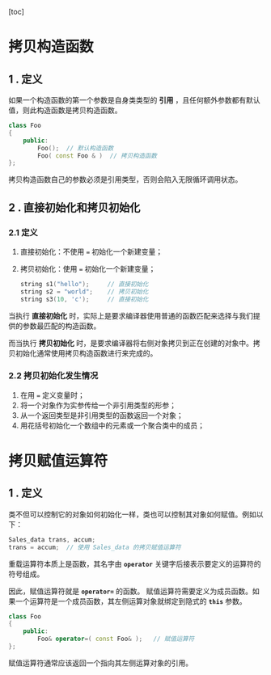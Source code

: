 [toc]

# 拷贝构造函数

## 1 . 定义

如果一个构造函数的第一个参数是自身类类型的 **引用** ，且任何额外参数都有默认值，则此构造函数是拷贝构造函数。

```c++
class Foo
{
	public:
		Foo();	// 默认构造函数	
		Foo( const Foo & )	// 拷贝构造函数
};
```

拷贝构造函数自己的参数必须是引用类型，否则会陷入无限循环调用状态。

## 2 . 直接初始化和拷贝初始化

### 2.1  定义 

1.  直接初始化：不使用 `=` 初始化一个新建变量；

2.  拷贝初始化：使用 `=` 初始化一个新建变量；

    ```c++
    string s1("hello");		// 直接初始化
    string s2 = "world";	// 拷贝初始化
    string s3(10, 'c');		// 直接初始化
    ```

当执行 **直接初始化** 时，实际上是要求编译器使用普通的函数匹配来选择与我们提供的参数最匹配的构造函数。

而当执行 **拷贝初始化** 时，是要求编译器将右侧对象拷贝到正在创建的对象中。拷贝初始化通常使用拷贝构造函数进行来完成的。

### 2.2  拷贝初始化发生情况

1.  在用 `=` 定义变量时；
2.  将一个对象作为实参传给一个非引用类型的形参；
3.  从一个返回类型是非引用类型的函数返回一个对象；
4.  用花括号初始化一个数组中的元素或一个聚合类中的成员；

# 拷贝赋值运算符

## 1 . 定义

类不但可以控制它的对象如何初始化一样，类也可以控制其对象如何赋值。例如以下：

```c++
Sales_data trans, accum;
trans = accum;	// 使用 Sales_data 的拷贝赋值运算符
```

重载运算符本质上是函数，其名字由 **`operator`** 关键字后接表示要定义的运算符的符号组成。

因此，赋值运算符就是 **`operator=`** 的函数。 赋值运算符需要定义为成员函数。如果一个运算符是一个成员函数，其左侧运算对象就绑定到隐式的 **`this`** 参数。

```c++
class Foo
{
	public:
		Foo& operator=( const Foo& );	// 赋值运算符
};
```

赋值运算符通常应该返回一个指向其左侧运算对象的引用。